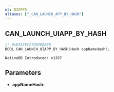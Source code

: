 ```yaml
---
ns: UIAPPS
aliases: ["_CAN_LAUNCH_APP_BY_HASH"]
---
```

## CAN_LAUNCH_UIAPP_BY_HASH

```c
// 0xE555EC27D65EDE80
BOOL CAN_LAUNCH_UIAPP_BY_HASH(Hash appNameHash);
```

```
NativeDB Introduced: v1207
```

## Parameters
* **appNameHash**:
